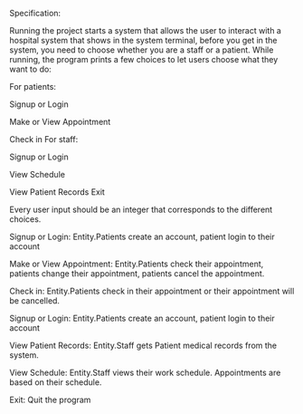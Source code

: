 Specification:

Running the project starts a system that allows the user to interact with a hospital system that shows in the system terminal, before you get in the system, you need to choose whether you are a staff or a patient. While running, the program prints a few choices to let users choose what they want to do:

For patients:

  Signup or Login

  Make or View Appointment

  Check in
For staff:

  Signup or Login

  View Schedule

  View Patient Records
Exit

Every user input should be an integer that corresponds to the different choices.

Signup or Login: Entity.Patients create an account, patient login to their account

Make or View Appointment: Entity.Patients check their appointment, patients change their appointment, patients cancel the appointment.

Check in: Entity.Patients check in their appointment or their appointment will be cancelled.

Signup or Login: Entity.Patients create an account, patient login to their account

View Patient Records: Entity.Staff gets Patient medical records from the system.

View Schedule: Entity.Staff views their work schedule. Appointments are based on their schedule.

Exit: Quit the program
